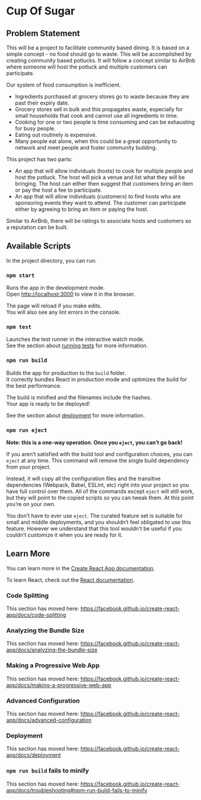# Cup Of Sugar

## Problem Statement
This will be a project to facilitate community based dining.  It is based on a simple concept - no food should go to waste.  This will be accomplished by creating community based potlucks.  It will follow a concept similar to AirBnb where someone will host the potluck and multiple customers can participate. 

Our system of food consumption is inefficient.  
* Ingredients purchased at grocery stores go to waste because they are past their expiry date.
* Grocery stores sell in bulk and this propagates waste, especially for small households that cook and cannot use all ingredients in time.
* Cooking for one or two people is time consuming and can be exhausting for busy people.
* Eating out routinely is expensive.
* Many people eat alone, when this could be a great opportunity to network and meet people and foster community building.

This project has two parts:
* An app that will allow individuals (hosts) to cook for multiple people and host the potluck.  The host will pick a venue and list what they will be bringing.  The host can either then suggest that customers bring an item or pay the host a fee to participate.
* An app that will allow individuals (customers) to find hosts who are sponsoring events they want to attend.  The customer can participate either by agreeing to bring an item or paying the host.

Similar to AirBnb, there will be ratings to associate hosts and customers so a reputation can be built.

## Available Scripts

In the project directory, you can run:

### `npm start`

Runs the app in the development mode.<br>
Open [http://localhost:3000](http://localhost:3000) to view it in the browser.

The page will reload if you make edits.<br>
You will also see any lint errors in the console.

### `npm test`

Launches the test runner in the interactive watch mode.<br>
See the section about [running tests](https://facebook.github.io/create-react-app/docs/running-tests) for more information.

### `npm run build`

Builds the app for production to the `build` folder.<br>
It correctly bundles React in production mode and optimizes the build for the best performance.

The build is minified and the filenames include the hashes.<br>
Your app is ready to be deployed!

See the section about [deployment](https://facebook.github.io/create-react-app/docs/deployment) for more information.

### `npm run eject`

**Note: this is a one-way operation. Once you `eject`, you can’t go back!**

If you aren’t satisfied with the build tool and configuration choices, you can `eject` at any time. This command will remove the single build dependency from your project.

Instead, it will copy all the configuration files and the transitive dependencies (Webpack, Babel, ESLint, etc) right into your project so you have full control over them. All of the commands except `eject` will still work, but they will point to the copied scripts so you can tweak them. At this point you’re on your own.

You don’t have to ever use `eject`. The curated feature set is suitable for small and middle deployments, and you shouldn’t feel obligated to use this feature. However we understand that this tool wouldn’t be useful if you couldn’t customize it when you are ready for it.

## Learn More

You can learn more in the [Create React App documentation](https://facebook.github.io/create-react-app/docs/getting-started).

To learn React, check out the [React documentation](https://reactjs.org/).

### Code Splitting

This section has moved here: https://facebook.github.io/create-react-app/docs/code-splitting

### Analyzing the Bundle Size

This section has moved here: https://facebook.github.io/create-react-app/docs/analyzing-the-bundle-size

### Making a Progressive Web App

This section has moved here: https://facebook.github.io/create-react-app/docs/making-a-progressive-web-app

### Advanced Configuration

This section has moved here: https://facebook.github.io/create-react-app/docs/advanced-configuration

### Deployment

This section has moved here: https://facebook.github.io/create-react-app/docs/deployment

### `npm run build` fails to minify

This section has moved here: https://facebook.github.io/create-react-app/docs/troubleshooting#npm-run-build-fails-to-minify
